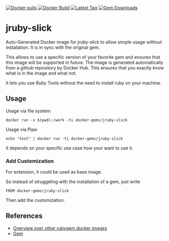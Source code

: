 [![Docker pulls](https://img.shields.io/docker/pulls/rubygem/jruby-slick.svg)](https://hub.docker.com/r/rubygem/jruby-slick/)
[![Docker Build](https://img.shields.io/docker/automated/rubygem/jruby-slick.svg)](https://hub.docker.com/r/rubygem/jruby-slick/)
[![Latest Tag](https://img.shields.io/github/tag/docker-rubygem/jruby-slick.svg)](https://hub.docker.com/r/rubygem/jruby-slick/)
[![Gem Downloads](https://img.shields.io/gem/dt/jruby-slick.svg)](https://rubygems.org/gems/jruby-slick/)
# jruby-slick

Auto-Generated Docker image for jruby-slick to allow simple usage without installation.
It is in sync with the original gem.

This allows to use a specific version of your favorite gem and ensures that this image will be supported in future.
The image is generated automatically from a github repository by Docker Hub.
This ensures that you exactly know what is in the image and what not.

It lets you use Ruby Tools without the need to install ruby on your machine.

## Usage

Usage via file system:

`docker run -v $(pwd):/work -ti docker-gems/jruby-slick`

Usage via Pipe:

`echo "test" | docker run -ti docker-gems/jruby-slick`

It depends on your specific use case how your want to use it.

### Add Customization

For extension, it could be used as base image.

So instead of struggeling with the installation of a gem, just write

`FROM docker-gems/jruby-slick`

Then add the customization.

## References

 - [Overview over other rubygem docker images](https://github.com/thinkbot/docker-rubygem)
 - [Gem](https://rubygems.org/gems/jruby-slick/)

